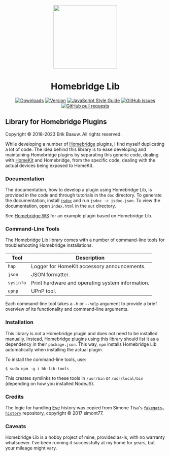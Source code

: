 <p align="center">
  <img src="homebridge-lib.png" height="200px">  
</p>
<span align="center">

# Homebridge Lib
[![Downloads](https://img.shields.io/npm/dt/homebridge-lib.svg)](https://www.npmjs.com/package/homebridge-lib)
[![Version](https://img.shields.io/npm/v/homebridge-lib.svg)](https://www.npmjs.com/package/homebridge-lib)
[![JavaScript Style Guide](https://img.shields.io/badge/code_style-standard-brightgreen.svg)](https://standardjs.com)
[![GitHub issues](https://img.shields.io/github/issues/ebaauw/homebridge-lib)](https://github.com/ebaauw/homebridge-lib/issues)
[![GitHub pull requests](https://img.shields.io/github/issues-pr/ebaauw/homebridge-lib)](https://github.com/ebaauw/homebridge-lib/pulls)

</span>

## Library for Homebridge Plugins
Copyright © 2018-2023 Erik Baauw. All rights reserved.

While developing a number of [Homebridge](https://github.com/homebridge/homebridge) plugins, I find myself duplicating a lot of code.
The idea behind this library is to ease developing and maintaining Homebridge plugins by separating this generic code, dealing with [HomeKit](http://www.apple.com/ios/home/) and Homebridge, from the specific code, dealing with the actual devices being exposed to HomeKit.

### Documentation
The documentation, how to develop a plugin using Homebridge Lib, is provided in the code and through tutorials in the `doc` directory.
To generate the documentation, install [`jsdoc`](https://github.com/jsdoc3/jsdoc) and run `jsdoc -c jsdoc.json`.
To view the documentation, open `index.html` in the `out` directory.  

See [Homebridge WS](https://github.com/ebaauw/homebridge-ws) for an example plugin based on Homebridge Lib.

### Command-Line Tools
The Homebridge Lib library comes with a number of command-line tools for troubleshooting Homebridge installations.

Tool      | Description
--------- | -----------
`hap`     | Logger for HomeKit accessory announcements.
`json`    | JSON formatter.
`sysinfo` | Print hardware and operating system information.
`upnp`    | UPnP tool.

Each command-line tool takes a `-h` or `--help` argument to provide a brief overview of its functionality and command-line arguments.

### Installation
This library is _not_ a Homebridge plugin and does not need to be installed manually.
Instead, Homebridge plugins using this library should list it as a dependency in their `package.json`.
This way, `npm` installs Homebridge Lib automatically when installing the actual plugin.

To install the command-line tools, use:
```
$ sudo npm -g i hb-lib-tools
```
This creates symlinks to these tools in `/usr/bin` or `/usr/local/bin` (depending on how you installed NodeJS).

### Credits
The logic for handling [Eve](https://www.evehome.com/en/eve-app) history was copied from Simone Tisa's [`fakegato-history`](https://github.com/simont77/fakegato-history) repository, copyright © 2017 simont77.

### Caveats
Homebridge Lib is a hobby project of mine, provided as-is, with no warranty whatsoever.  I've been running it successfully at my home for years, but your mileage might vary.
